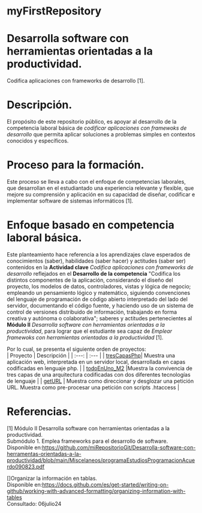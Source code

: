 # myFirstRepository

# Desarrolla software con herramientas orientadas a la productividad.

Codifica aplicaciones con frameworks de desarrollo [1].


# Descripción.
El propósito de este repositorio público, es apoyar al desarrollo de la competencia laboral básica de 
_codificar aplicaciones con framewoks de desarrollo_ que permita aplicar soluciones a problemas simples en contextos conocidos y específicos.

# Proceso para la formación. 
Este  proceso se lleva a cabo con el enfoque de competencias laborales, que desarrollan en el estudiantado 
una experiencia relevante y flexible, que mejore su comprensión y aplicación en su capacidad de diseñar, codificar e implementar 
software de sistemas informáticos [1]. 
 

# Enfoque basado en competencia laboral básica. 
Este planteamiento hace referencia a los aprendizajes clave esperados de conocimientos (saber), habilidades (saber hacer) y actitudes (saber ser)
contenidos en la **Actividad clave** _Codifica aplicaciones con frameworks de desarrollo_ reflejados en el **Desarrollo de la competencia** 
"Codifica los distintos componentes de la aplicación, considerando el diseño del proyecto, los modelos de 
datos, controladores, vistas y lógica de negocio; empleando un pensamiento lógico y matemático,
siguiendo convenciones del lenguaje de programación  de código abierto interpretado del lado del servidor,  documentando el código fuente, 
y haciendo uso de un sistema de control de versiones distribuido de información, trabajando en forma creativa y 
autónoma o colaborativa"; saberes y actitudes pertenecientes al **Módulo II** _Desarrolla software con herramientas orientadas a la productividad_, 
para lograr que el estudiante sea capaz de _Emplear framewoks con herramientas orientadas a la productividad_ [1].

Por lo cual, se presenta el siguiente orden de proyectos:
</br>
| Proyecto | Descripción |
| :---: | :--- |
| [tresCapasPhp](https://github.com/miRepositorioGit/tresCapasPhp)| Muestra una aplicación web, interpretada en un servidor local, desarrollada en capas codificadas en lenguaje php. |
| [todoEnUno_M2](https://github.com/miRepositorioGit/todoEnUno_M2.git) |Muestra la convivencia de tres capas de una arquitectura codificadas con dos diferentes tecnologías de lenguaje |
| [getURL](https://github.com/miRepositorioGit/getURL.git) | Muestra como direccionar y desglozar una petición URL. Muestra como pre-procesar una petición con scripts .htaccess |
</br>

# Referencias.
[1] Módulo II Desarrolla software con herramientas orientadas a la productividad.</br>
Submódulo 1. Emplea frameworks para el desarrollo de software. </br>
Disponible en:https://github.com/miRepositorioGit/Desarrolla-software-con-herramentas-orientadas-a-la-productividad/blob/main/Miscelaneos/programaEstudiosProgramacionAcuerdo090823.pdf </br>

[]Organizar la información en tablas. </br>
Disponible en:https://docs.github.com/es/get-started/writing-on-github/working-with-advanced-formatting/organizing-information-with-tables </br>
Consultado: 06julio24 </br>
